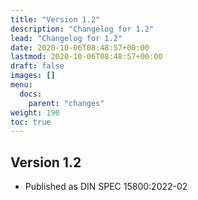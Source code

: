 ```yaml
---
title: "Version 1.2"
description: "Changelog for 1.2"
lead: "Changelog for 1.2"
date: 2020-10-06T08:48:57+00:00
lastmod: 2020-10-06T08:48:57+00:00
draft: false
images: []
menu:
  docs:
    parent: "changes"
weight: 190
toc: true
---
```


## Version 1.2

* Published as DIN SPEC 15800:2022-02
